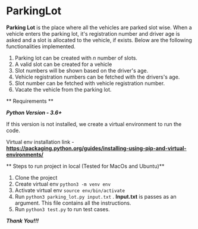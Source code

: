 # ParkingLot

**Parking Lot** is the place where all the vehicles are parked slot wise. 
When a vehicle enters the parking lot, it's registration number and driver
age is asked and a slot is allocated to the vehicle, if exists. 
Below are the following functionalities implemented.

1. Parking lot can be created with *n* number of slots.
2. A valid slot can be created for a vehicle
3. Slot numbers will be shown based on the driver's age.
4. Vehicle registration numbers can be fetched with the drivers's age.
5. Slot number can be fetched with vehicle registration number.
6. Vacate the vehicle from the parking lot.


** Requirements **

***Python Version - 3.6+***

If this version is not installed, we create a virtual environment to run the code.

Virtual env installation link - **https://packaging.python.org/guides/installing-using-pip-and-virtual-environments/**


** Steps to run project in local (Tested for MacOs and Ubuntu)**

1. Clone the project
2. Create virtual env ```python3 -m venv env```
3. Activate virtual env ```source env/bin/activate```
4. Run ```python3 parking_lot.py input.txt``` . **Input.txt** is passes
as an argument. This file contains all the instructions.
5. Run ```python3 test.py``` to run test cases.


***Thank You!!!***
